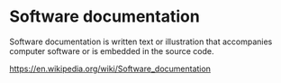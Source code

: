 # Software documentation

Software documentation is written text or illustration that accompanies computer software or is embedded in the source code.

https://en.wikipedia.org/wiki/Software_documentation